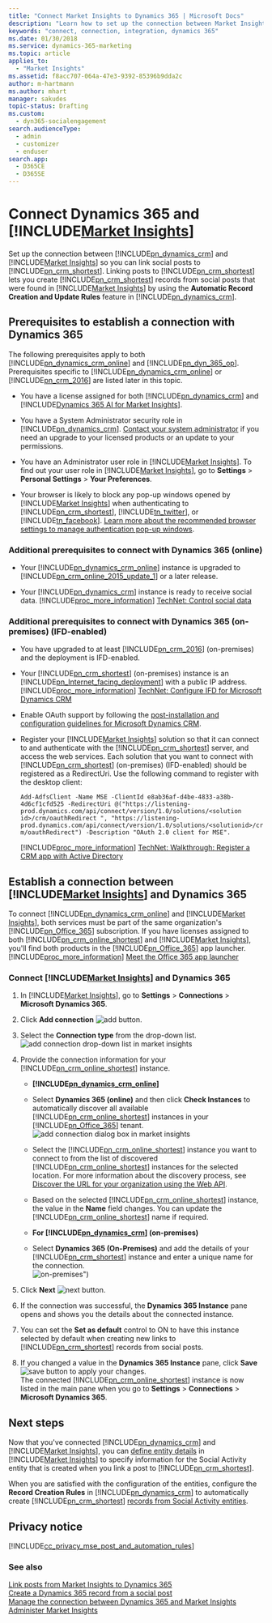 ```yaml
---
title: "Connect Market Insights to Dynamics 365 | Microsoft Docs"
description: "Learn how to set up the connection between Market Insights and Dynamics 365."
keywords: "connect, connection, integration, dynamics 365"
ms.date: 01/30/2018
ms.service: dynamics-365-marketing
ms.topic: article
applies_to: 
  - "Market Insights"
ms.assetid: f8acc707-064a-47e3-9392-85396b9dda2c
author: m-hartmann
ms.author: mhart
manager: sakudes
topic-status: Drafting
ms.custom: 
  - dyn365-socialengagement
search.audienceType: 
  - admin
  - customizer
  - enduser
search.app: 
  - D365CE
  - D365SE
---
```


# Connect Dynamics 365 and [!INCLUDE[Market Insights](../includes/pn-market-insights-short.md)]

Set up the connection between [!INCLUDE[pn_dynamics_crm](../includes/pn-dynamics-crm.md)] and [!INCLUDE[Market Insights](../includes/pn-market-insights-short.md)] so you can link social posts to [!INCLUDE[pn_crm_shortest](../includes/pn-crm-shortest.md)]. Linking posts to [!INCLUDE[pn_crm_shortest](../includes/pn-crm-shortest.md)] lets you create [!INCLUDE[pn_crm_shortest](../includes/pn-crm-shortest.md)] records from social posts that were found in [!INCLUDE[Market Insights](../includes/pn-market-insights-short.md)] by using the **Automatic Record Creation and Update Rules** feature in [!INCLUDE[pn_dynamics_crm](../includes/pn-dynamics-crm.md)].  
  
## Prerequisites to establish a connection with Dynamics 365 

The following prerequisites apply to both [!INCLUDE[pn_dynamics_crm_online](../includes/pn-dynamics-crm-online.md)] and [!INCLUDE[pn_dyn_365_op](../includes/pn-dyn-365-op.md)]. Prerequisites specific to [!INCLUDE[pn_dynamics_crm_online](../includes/pn-dynamics-crm-online.md)] or [!INCLUDE[pn_crm_2016](../includes/pn-crm-2016.md)] are listed later in this topic.  
  
- You have a license assigned for both [!INCLUDE[pn_dynamics_crm](../includes/pn-dynamics-crm.md)] and [!INCLUDE[Dynamics 365 AI for Market Insights](../includes/pn-market-insights-long.md)].  
  
- You have a System Administrator security role in [!INCLUDE[pn_dynamics_crm](../includes/pn-dynamics-crm.md)]. [Contact your system administrator](http://go.microsoft.com/fwlink/p/?LinkID=513070) if you need an upgrade to your licensed products or an update to your permissions.
  
- You have an Administrator user role in [!INCLUDE[Market Insights](../includes/pn-market-insights-short.md)]. To find out your user role in [!INCLUDE[Market Insights](../includes/pn-market-insights-short.md)], go to **Settings** > **Personal Settings** > **Your Preferences**.
  
- Your browser is likely to block any pop-up windows opened by [!INCLUDE[Market Insights](../includes/pn-market-insights-short.md)] when authenticating to [!INCLUDE[pn_crm_shortest](../includes/pn-crm-shortest.md)], [!INCLUDE[tn_twitter](../includes/tn-twitter.md)], or [!INCLUDE[tn_facebook](../includes/tn-facebook.md)]. [Learn more about the recommended browser settings to manage authentication pop-up windows](system-browser-settings.md).
  
### Additional prerequisites to connect with Dynamics 365 (online)  
  
- Your [!INCLUDE[pn_dynamics_crm_online](../includes/pn-dynamics-crm-online.md)] instance is upgraded to [!INCLUDE[pn_crm_online_2015_update_1](../includes/pn-crm-online-2015-update-1.md)] or a later release.  
  
- Your [!INCLUDE[pn_dynamics_crm](../includes/pn-dynamics-crm.md)] instance is ready to receive social data. [!INCLUDE[proc_more_information](../includes/proc-more-information.md)] [TechNet: Control social data](http://go.microsoft.com/fwlink/p/?LinkId=723352)  
  
### Additional prerequisites to connect with Dynamics 365 (on-premises) (IFD-enabled)
  
- You have upgraded to at least [!INCLUDE[pn_crm_2016](../includes/pn-crm-2016.md)] (on-premises) and the deployment is IFD-enabled.  
  
- Your [!INCLUDE[pn_crm_shortest](../includes/pn-crm-shortest.md)] (on-premises) instance is an [!INCLUDE[pn_Internet_facing_deployment](../includes/pn-internet-facing-deployment.md)] with a public IP address.   
  [!INCLUDE[proc_more_information](../includes/proc-more-information.md)] [TechNet: Configure IFD for Microsoft Dynamics CRM](http://go.microsoft.com/fwlink/p/?LinkId=723354)  
  
- Enable OAuth support by following the [post-installation and configuration guidelines for Microsoft Dynamics CRM](http://go.microsoft.com/fwlink/p/?LinkID=723355).  
  
- Register your [!INCLUDE[Market Insights](../includes/pn-market-insights-short.md)] solution so that it can connect to and authenticate with the [!INCLUDE[pn_crm_shortest](../includes/pn-crm-shortest.md)] server, and access the web services. Each solution that you want to connect with [!INCLUDE[pn_crm_shortest](../includes/pn-crm-shortest.md)] (on-premises) (IFD-enabled) should be registered as a RedirectUri. Use the following command to register with the desktop client:  
  
  `Add-AdfsClient -Name MSE -ClientId e8ab36af-d4be-4833-a38b-4d6cf1cfd525 -RedirectUri @("https://listening-prod.dynamics.com/api/connect/version/1.0/solutions/<solution id>/crm/oauthRedirect ", "https://listening-prod.dynamics.com/api/connect/version/1.0/solutions/<solutionid>/crm/oauthRedirect") -Description "OAuth 2.0 client for MSE".`  
  
  [!INCLUDE[proc_more_information](../includes/proc-more-information.md)] [TechNet: Walkthrough: Register a CRM app with Active Directory](http://go.microsoft.com/fwlink/p/?LinkId=723356)  
  
## Establish a connection between [!INCLUDE[Market Insights](../includes/pn-market-insights-short.md)] and Dynamics 365

To connect [!INCLUDE[pn_dynamics_crm_online](../includes/pn-dynamics-crm-online.md)] and [!INCLUDE[Market Insights](../includes/pn-market-insights-short.md)], both services must be part of the same organization's [!INCLUDE[pn_Office_365](../includes/pn-office-365.md)] subscription. If you have licenses assigned to both [!INCLUDE[pn_crm_online_shortest](../includes/pn-crm-online-shortest.md)] and [!INCLUDE[Market Insights](../includes/pn-market-insights-short.md)], you'll find both products in the [!INCLUDE[pn_Office_365](../includes/pn-office-365.md)] app launcher. [!INCLUDE[proc_more_information](../includes/proc-more-information.md)] [Meet the Office 365 app launcher](http://go.microsoft.com/fwlink/p/?LinkID=401421)  
  
### Connect [!INCLUDE[Market Insights](../includes/pn-market-insights-short.md)] and Dynamics 365
  
1. In [!INCLUDE[Market Insights](../includes/pn-market-insights-short.md)], go to **Settings** > **Connections** > **Microsoft Dynamics 365**.  
  
2. Click **Add connection** ![add button](media/add-icon.png "Add button").  
  
3. Select the **Connection type** from the drop-down list.  
   ![add connection drop-down list in market insights](media/dynamics-365-connection-drop-down-menu.png "Add connection drop-down list in Market Insights")  
  
4. Provide the connection information for your [!INCLUDE[pn_crm_online_shortest](../includes/pn-crm-online-shortest.md)] instance.  
  
   - **[!INCLUDE[pn_dynamics_crm_online](../includes/pn-dynamics-crm-online.md)]**
   - Select **Dynamics 365 (online)** and then click **Check Instances**  to automatically discover all available [!INCLUDE[pn_crm_online_shortest](../includes/pn-crm-online-shortest.md)] instances in your [!INCLUDE[pn_Office_365](../includes/pn-office-365.md)] tenant.  
     ![add connection dialog box in market insights](media/add-connection-details-dialog-box.png "Add connection dialog box in Market Insights")  
  
   - Select the [!INCLUDE[pn_crm_online_shortest](../includes/pn-crm-online-shortest.md)] instance you want to connect to from the list of discovered [!INCLUDE[pn_crm_online_shortest](../includes/pn-crm-online-shortest.md)] instances for the selected location. For more information about the discovery process, see [Discover the URL for your organization using the Web API](https://msdn.microsoft.com/library/mt607485.aspx).  
  
   - Based on the selected [!INCLUDE[pn_crm_online_shortest](../includes/pn-crm-online-shortest.md)] instance, the value in the **Name** field changes. You can update the [!INCLUDE[pn_crm_online_shortest](../includes/pn-crm-online-shortest.md)] name if required.  
    
   - **For [!INCLUDE[pn_dynamics_crm](../includes/pn-dynamics-crm.md)] (on-premises)**
   - Select **Dynamics 365 (On-Premises)** and add the details of your [!INCLUDE[pn_crm_shortest](../includes/pn-crm-shortest.md)] instance and enter a unique name for the connection.  
     ![on-premises](media/add-dynamics-365-connection.png "on-premises")")  
  
5. Click **Next** ![next button](media/next-icon.png "Next button").  
  
6. If the connection was successful, the **Dynamics 365 Instance** pane opens and shows you the details about the connected instance.  
  
7. You can set the **Set as default** control to ON to have this instance selected by default when creating new links to [!INCLUDE[pn_crm_shortest](../includes/pn-crm-shortest.md)] records from social posts.  
  
8. If you changed a value in the **Dynamics 365 Instance** pane, click **Save** ![save button](media/save-icon.png "Save button") to apply your changes.  
   The connected [!INCLUDE[pn_crm_online_shortest](../includes/pn-crm-online-shortest.md)] instance is now listed in the main pane when you go to **Settings** > **Connections** > **Microsoft Dynamics 365**.  
  
## Next steps

Now that you've connected [!INCLUDE[pn_dynamics_crm](../includes/pn-dynamics-crm.md)] and [!INCLUDE[Market Insights](../includes/pn-market-insights-short.md)], you can [define entity details](manage-connection-dynamics-365-record-creation.md) in [!INCLUDE[Market Insights](../includes/pn-market-insights-short.md)] to specify information for the Social Activity entity that is created when you link a post to [!INCLUDE[pn_crm_shortest](../includes/pn-crm-shortest.md)]. 
  
 When you are satisfied with the configuration of the entities, configure the **Record Creation Rules** in [!INCLUDE[pn_dynamics_crm](../includes/pn-dynamics-crm.md)] to automatically create [!INCLUDE[pn_crm_shortest](../includes/pn-crm-shortest.md)] [records from Social Activity entities](create-dynamics-365-record-from-social-post.md).
   
## Privacy notice

[!INCLUDE[cc_privacy_mse_post_and_automation_rules](../includes/cc-privacy-mse-post-and-automation-rules.md)]  
  
### See also

[Link posts from Market Insights to Dynamics 365](link-posts-to-dynamics-365.md)   
[Create a Dynamics 365 record from a social post](create-dynamics-365-record-from-social-post.md)   
[Manage the connection between Dynamics 365 and Market Insights](manage-connection-dynamics-365-record-creation.md)   
[Administer Market Insights](settings-administration.md)
